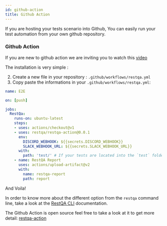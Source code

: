 ```yaml
---
id: github-action
title: Github Action
---
```


If you are hosting your tests scenario into Github, You can easily run your test automation from your own github repository.

### Github Action

If you are new to github action we are inviting you to watch this [video](https://www.youtube.com/watch?v=E1OunoCyuhY)

The installation is very simple :

2. Create a new file in your repository : `.github/workflows/restqa.yml`
3. Copy paste the informations in your `.github/workflows/restqa.yml`:

```yaml
name: E2E

on: [push]

jobs:
  RestQa:
    runs-on: ubuntu-latest
    steps:
    - uses: actions/checkout@v1
    - uses: restqa/restqa-action@0.0.1
      env:
        DISCORD_WEBHOOK: ${{secrets.DISCORD_WEBHOOK}}
        SLACK_WEBHOOK_URL: ${{secrets.SLACK_WEBHOOK_URL}}
      with:
        path: 'test/' # If your tests are located into the `test` folder
    - name: RestQA Report
      uses: actions/upload-artifact@v2
      with:
        name: restqa-report
        path: report

```

And Voila!

In order to know more about the different option from the `restqa` command line,  take a look at the [RestQA CLI](/api/cli) documentation.

The Github Action is open source feel free to take a look at it to get more detail: [restqa-action](https://github.com/restqa/restqa-action)
